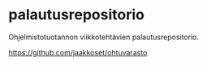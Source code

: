 # palautusrepositorio

Ohjelmistotuotannon viikkotehtävien palautusrepositorio.

https://github.com/jaakkoset/ohtuvarasto
